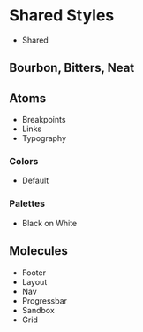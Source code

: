 # Shared Styles

- Shared

## Bourbon, Bitters, Neat

## Atoms

- Breakpoints
- Links
- Typography

### Colors

- Default

### Palettes

- Black on White

## Molecules

- Footer
- Layout
- Nav
- Progressbar
- Sandbox
- Grid
